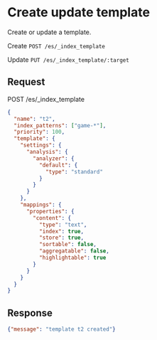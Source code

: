 # Create update template

Create or update a template.

Create `POST /es/_index_template`

Update `PUT /es/_index_template/:target`

## Request

POST /es/_index_template

```json
{
  "name": "t2",
  "index_patterns": ["game-*"],
  "priority": 100,
  "template": {
    "settings": {
      "analysis": {
        "analyzer": {
          "default": {
            "type": "standard"
          }
        }
      }
    },
    "mappings": {
      "properties": {
        "content": {
          "type": "text",
          "index": true,
          "store": true,
          "sortable": false,
          "aggregatable": false,
          "highlightable": true
        }
      }
    }
  }
}
```

## Response

```json
{"message": "template t2 created"}
```
